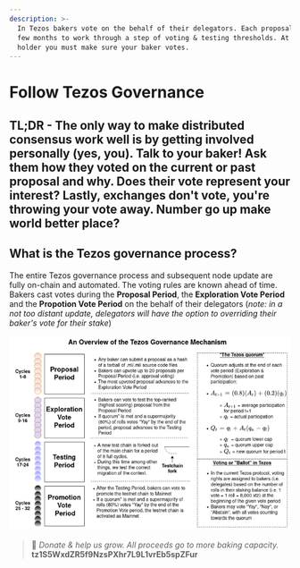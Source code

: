 ```yaml
---
description: >-
  In Tezos bakers vote on the behalf of their delegators. Each proposal takes a
  few months to work through a step of voting & testing thresholds. At a $XTZ
  holder you must make sure your baker votes.
---
```


# Follow Tezos Governance

## TL;DR - The only way to make distributed consensus work well is by getting involved personally \(yes, you\). Talk to your baker! Ask them how they voted on the current or past proposal and why. Does their vote represent your interest? Lastly, exchanges don't vote, you're throwing your vote away. Number go up make world better place?

## What is the Tezos governance process?

The entire Tezos governance process and subsequent node update are fully on-chain and automated. The voting rules are known ahead of time. Bakers cast votes during the **Proposal Period**, the **Exploration Vote Period** and the **Propotion Vote Period** on the behalf of their delegators \(_note: in a not too distant update, delegators will have the option to overriding their baker's vote for their stake_\)

![](../.gitbook/assets/image%20%281%29.png)





> 🙏 _Donate & help us grow. All proceeds go to more baking capacity._  
>                                                        **tz1S5WxdZR5f9NzsPXhr7L9L1vrEb5spZFur**

